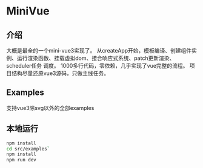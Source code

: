 # MiniVue

## 介绍

大概是最全的一个mini-vue3实现了。
从createApp开始，模板编译、创建组件实例、运行渲染函数、挂载虚拟dom、接合响应式系统、patch更新渲染、scheduler任务 调度。
1000多行代码，零依赖，几乎实现了vue完整的流程。
项目结构尽量还原vue3源码，只做主线任务。

## Examples

支持vue3除svg以外的全部examples


## 本地运行

```bash
npm install
cd src/examples`
npm install
npm run dev
```
